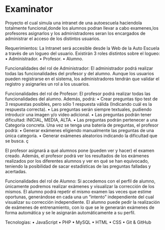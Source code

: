 # Examinator

Proyecto el cual simula una intranet de una autoescuela haciendola totalmente funcional,donde los alumnos podran llevar a cabo
examenes,los profesores asignarlos y los administradores seran los encargados de administrar el acceso de los distintos usuarios. 

Requerimientos: 
La Intranet será accesible desde la Web de la Auto Escuela a través de un logueo del usuario. 
Existirán 3 roles distintos sobre el logueo: 
• Administrador. 
• Profesor. 
• Alumno. 

Funcionalidades del rol de Administrador: 
El administrador podrá realizar todas las funcionalidades del profesor y del alumno. 
Aunque los usuarios pueden registrarse en el sistema, los administradores tendrán que validar 
el registro y asignarles un rol a los usuarios. 

Funcionalidades del rol de Profesor: 
El profesor podrá realizar todas las funcionalidades del alumno. 
Además, podrá: 
• Crear preguntas tipo test de 3 respuestas posibles, pero sólo 1 respuesta válida 
(Indicando cuál es la respuesta correcta). 
• Las preguntas serán siempre textuales, pudiendo introducir una imagen y/o video 
adicional. 
• Las preguntas podrán tener dificultad: INICIAL, MEDIA, ALTA. 
• Las preguntas podrán pertenecer a una Categoría concreta. 
Una vez se tenga una batería de preguntas, el profesor podrá: 
• Generar exámenes eligiendo manualmente las preguntas de una única categoría. 
• Generar exámenes aleatorios indicando la dificultad que se busca. ç

El profesor asignará a qué alumnos pone (pueden ver y hacer) el examen creado. 
Además, el profesor podrá ver los resultados de los exámenes realizados por los diferentes 
alumnos y ver en qué se han equivocado, teniendo la posibilidad de sacar estadísticas de las 
preguntas falladas y acertadas. 

Funcionalidades del rol de Alumno: 
Si accedemos con el perfil de alumno, únicamente podremos realizar exámenes y visualizar la 
corrección de los mismos. 
El alumno podrá repetir el mismo examen las veces que estime oportunas, generándose en 
cada una un “intento” independiente del cual visualizar su corrección independiente. 
El alumno puede pedir la realización de exámenes de entrenamiento, con lo que se le 
generarán exámenes de forma automática y se le asignarán automáticamente a su perfil.

Tecnologías:
• JavaScript
• PHP
• MySQL
• HTML
• CSS
• Git & GitHub
